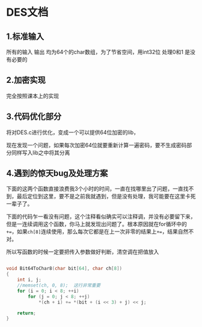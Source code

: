 # DES文档

## 1.标准输入

所有的输入 输出 均为64个的char数组，为了节省空间，用int32位 处理0和1 是没有必要的 





## 2.加密实现

完全按照课本上的实现





## 3.代码优化部分

将对DES.c进行优化，变成一个可以提供64位加密的lib，



现在发现一个问题，如果每次加密64位就要重新计算一遍密码，要不生成密码部分同样写入lib之中将其分离



## 4.遇到的惊天bug及处理方案

下面的这两个函数直接浪费我3个小时的时间，一直在找哪里出了问题，一直找不到，最后定位到这里，要不是之前我就遇到，但是没有处理，我可能要在这里卡死一辈子了。



下面的代码乍一看没有问题，这个注释看似确实可以注释调，并没有必要留下来，但是一连续调用这个函数，你马上就发现出问题了。根本原因就在for循环中的`+=`，如果`ch[8]`连续使用，那么每次它都是在上一次非零的结果上`+=`，结果自然不对。



所以写函数的时候一定要把传入参数做好判断，清空调在把值放入

```c

void Bit64ToChar8(char bit[64], char ch[8])
{
	int i, j;
	//memset(ch, 0, 8);  这行非常重要
	for (i = 0; i < 8; ++i)
		for (j = 0; j < 8; ++j)
			*(ch + i) += *(bit + (i << 3) + j) << j;

	return;
}
```

